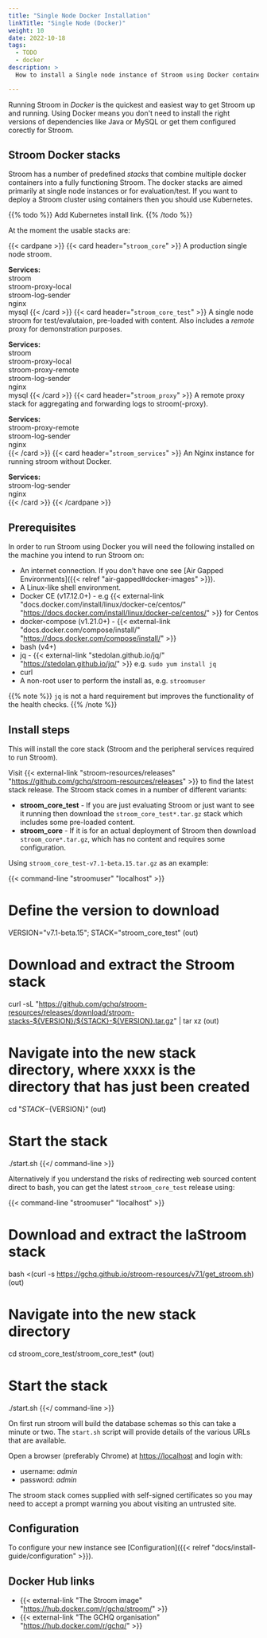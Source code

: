 ```yaml
---
title: "Single Node Docker Installation"
linkTitle: "Single Node (Docker)"
weight: 10
date: 2022-10-18
tags: 
  - TODO
  - docker
description: >
  How to install a Single node instance of Stroom using Docker containers.

---
```


Running Stroom in _Docker_ is the quickest and easiest way to get Stroom up and running.
Using Docker means you don't need to install the right versions of dependencies like Java or MySQL or get them configured corectly for Stroom.


## Stroom Docker stacks

Stroom has a number of predefined _stacks_ that combine multiple docker containers into a fully functioning Stroom.
The docker stacks are aimed primarily at single node instances or for evaluation/test.
If you want to deploy a Stroom cluster using containers then you should use Kubernetes.

{{% todo %}}
Add Kubernetes install link.
{{% /todo %}}

At the moment the usable stacks are:

{{< cardpane >}}
  {{< card header="`stroom_core`" >}}
A production single node stroom.

**Services:**  
stroom  
stroom-proxy-local  
stroom-log-sender  
nginx  
mysql
  {{< /card >}}
  {{< card header="`stroom_core_test`" >}}
A single node stroom for test/evalutaion, pre-loaded with content.
Also includes a _remote_ proxy for demonstration purposes.

**Services:**  
stroom  
stroom-proxy-local  
stroom-proxy-remote  
stroom-log-sender  
nginx  
mysql
  {{< /card >}}
  {{< card header="`stroom_proxy`" >}}
A remote proxy stack for aggregating and forwarding logs to stroom(-proxy).

**Services:**  
stroom-proxy-remote  
stroom-log-sender  
nginx  
  {{< /card >}}
  {{< card header="`stroom_services`" >}}
An Nginx instance for running stroom without Docker.

**Services:**  
stroom-log-sender  
nginx  
  {{< /card >}}
{{< /cardpane >}}


## Prerequisites

In order to run Stroom using Docker you will need the following installed on the machine you intend to run Stroom on:

* An internet connection. If you don't have one see [Air Gapped Environments]({{< relref "air-gapped#docker-images" >}}).
* A Linux-like shell environment.
* Docker CE (v17.12.0+) - e.g {{< external-link "docs.docker.com/install/linux/docker-ce/centos/" "https://docs.docker.com/install/linux/docker-ce/centos/" >}} for Centos
* docker-compose (v1.21.0+) - {{< external-link "docs.docker.com/compose/install/" "https://docs.docker.com/compose/install/" >}} 
* bash (v4+)
* jq - {{< external-link "stedolan.github.io/jq/" "https://stedolan.github.io/jq/" >}} e.g. `sudo yum install jq`
* curl
* A non-root user to perform the install as, e.g. `stroomuser`

{{% note %}}
`jq` is not a hard requirement but improves the functionality of the health checks.
{{% /note %}}


## Install steps

This will install the core stack (Stroom and the peripheral services required to run Stroom).

Visit {{< external-link "stroom-resources/releases" "https://github.com/gchq/stroom-resources/releases" >}} to find the latest stack release.
The Stroom stack comes in a number of different variants:

* **stroom_core_test** - If you are just evaluating Stroom or just want to see it running then download the `stroom_core_test*.tar.gz` stack which includes some pre-loaded content.
* **stroom_core** - If it is for an actual deployment of Stroom then download `stroom_core*.tar.gz`, which has no content and requires some configuration.

Using `stroom_core_test-v7.1-beta.15.tar.gz` as an example:

{{< command-line "stroomuser" "localhost" >}}
# Define the version to download
VERSION="v7.1-beta.15"; STACK="stroom_core_test"
(out)
# Download and extract the Stroom stack
curl -sL "https://github.com/gchq/stroom-resources/releases/download/stroom-stacks-${VERSION}/${STACK}-${VERSION}.tar.gz" | tar xz
(out)
# Navigate into the new stack directory, where xxxx is the directory that has just been created
cd "${STACK}-${VERSION}"
(out)
# Start the stack
./start.sh
{{</ command-line >}}

Alternatively if you understand the risks of redirecting web sourced content direct to bash, you can get the latest `stroom_core_test` release using:

{{< command-line "stroomuser" "localhost" >}}
# Download and extract the laStroom stack
bash <(curl -s https://gchq.github.io/stroom-resources/v7.1/get_stroom.sh)
(out)
# Navigate into the new stack directory
cd stroom_core_test/stroom_core_test*
(out)
# Start the stack
./start.sh
{{</ command-line >}}

On first run stroom will build the database schemas so this can take a minute or two. 
The `start.sh` script will provide details of the various URLs that are available.

Open a browser (preferably Chrome) at [https://localhost](https://localhost) and login with:

* username: _admin_
* password: _admin_

The stroom stack comes supplied with self-signed certificates so you may need to accept a prompt warning you about visiting an untrusted site.


## Configuration

To configure your new instance see [Configuration]({{< relref "docs/install-guide/configuration" >}}).


## Docker Hub links

* {{< external-link "The Stroom image" "https://hub.docker.com/r/gchq/stroom/" >}} 
* {{< external-link "The GCHQ organisation" "https://hub.docker.com/r/gchq/" >}} 

